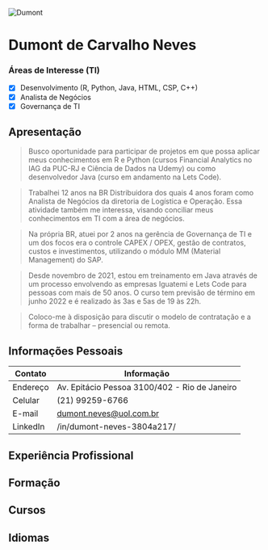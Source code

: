 ![Dumont](Imagens\Dumont.jpg)
# Dumont de Carvalho Neves
### Áreas de Interesse (TI)
- [X] Desenvolvimento (R, Python, Java, HTML, CSP, C++)
- [X] Analista de Negócios
- [X] Governança de TI

## Apresentação
>Busco oportunidade para participar de projetos em que possa aplicar meus conhecimentos em R e Python (cursos Financial Analytics no IAG da PUC-RJ e Ciência de Dados na Udemy) ou como desenvolvedor Java (curso em andamento na Lets Code).   

>Trabalhei 12 anos na BR Distribuidora dos quais 4 anos foram como Analista de Negócios da diretoria de Logística e Operação. Essa atividade também me interessa, visando conciliar meus conhecimentos em TI com a área de negócios. 

>Na própria BR, atuei por 2 anos na gerência de Governança de TI e um dos focos era o controle CAPEX / OPEX, gestão de contratos, custos e investimentos, utilizando o módulo MM (Material Management) do SAP.

>Desde novembro de 2021, estou em treinamento em Java através de um processo envolvendo as empresas Iguatemi e Lets Code para pessoas com mais de 50 anos.  O curso tem previsão de término em junho 2022 e é realizado às 3as e 5as de 19 às 22h.

>Coloco-me à disposição para discutir o modelo de contratação e a forma de trabalhar – presencial ou remota. 

## Informações Pessoais
Contato | Informação
----------- | ---------
Endereço | Av. Epitácio Pessoa 3100/402 - Rio de Janeiro
Celular | (21) 99259-6766
E-mail | dumont.neves@uol.com.br
LinkedIn | /in/dumont-neves-3804a217/

## Experiência Profissional

## Formação

## Cursos

## Idiomas
